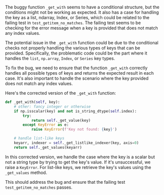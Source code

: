 The buggy function `_get_with` seems to have a conditional structure, but the conditions might not be working as expected. It also has a case for handling the key as a list, ndarray, Index, or Series, which could be related to the failing test in `test_getitem_no_matches`. The failing test seems to be checking for the error message when a key is provided that does not match any index values.

The potential issue in the `_get_with` function could be due to the conditional checks not properly handling the various types of keys that can be provided. Specifically, the problematic code could be the part where it handles the `list`, `np.array`, `Index`, or `Series` key types.

To fix the bug, we need to ensure that the function `_get_with` correctly handles all possible types of keys and returns the expected result in each case. It's also important to handle the scenario where the key provided does not match any index values.

Here's the corrected version of the `_get_with` function:

```python
def _get_with(self, key):
    # other: fancy integer or otherwise
    if np.isscalar(key) and not is_string_dtype(self.index):
        try:
            return self._get_value(key)
        except KeyError as e:
            raise KeyError(f'Key not found: {key}')

    # handle list-like keys
    keyarr, indexer = self._get_listlike_indexer(key, axis=0)
    return self._get_values(keyarr)
```

In this corrected version, we handle the case where the key is a scalar but not a string type by trying to get the key's value. If it's unsuccessful, we raise a `KeyError`. For list-like keys, we retrieve the key's values using the `_get_values` method.

This should address the bug and ensure that the failing test `test_getitem_no_matches` passes.